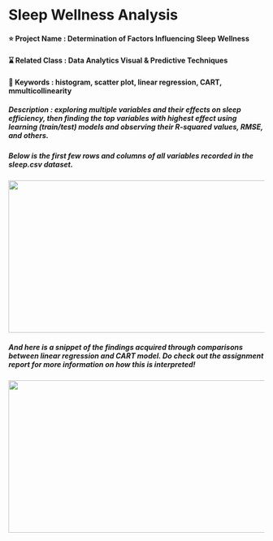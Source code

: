 # Sleep Wellness Analysis

#### ⭐ Project Name : Determination of Factors Influencing Sleep Wellness 
#### ⌛ Related Class : Data Analytics Visual & Predictive Techniques
#### 🔑 Keywords : histogram, scatter plot, linear regression, CART, mmulticollinearity
##### Description : exploring multiple variables and their effects on sleep efficiency, then finding the top variables with highest effect using learning (train/test) models and observing their R-squared values, RMSE, and others. 


##### Below is the first few rows and columns of all variables recorded in the sleep.csv dataset.
<img src="https://github.com/user-attachments/assets/a13087f8-587e-48f0-8494-77868eec0bec" width="850" height="300">


##### And here is a snippet of the findings acquired through comparisons between linear regression and CART model. Do check out the assignment report for more information on how this is interpreted!
<img src="https://github.com/user-attachments/assets/e0c6ed07-5d2a-40ea-8baa-2b8dd8981c12" width="550" height="300">


